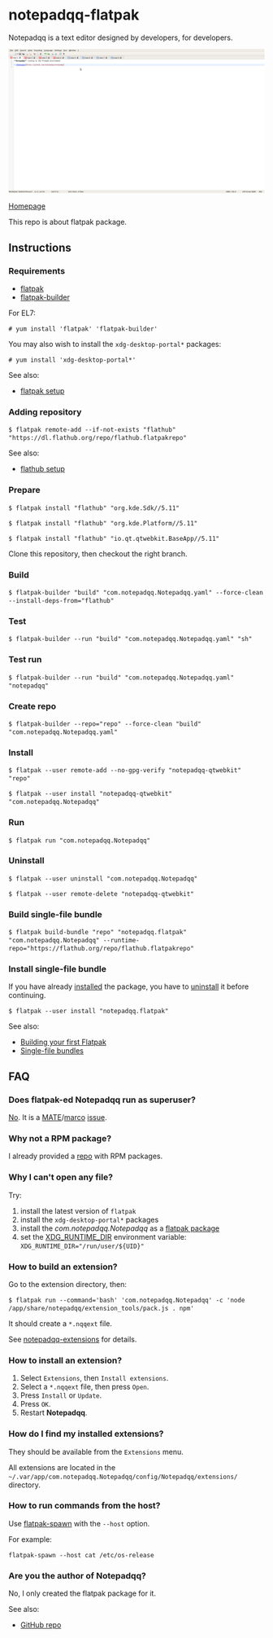 # notepadqq-flatpak

Notepadqq is a text editor designed by developers, for developers.

![notepadqq-flatpak screenshot](notepadqq-flatpak.png)

[Homepage](https://notepadqq.com)

This repo is about flatpak package.

## Instructions

### Requirements

* [flatpak](https://github.com/flatpak/flatpak)
* [flatpak-builder](https://github.com/flatpak/flatpak-builder)

For EL7:

```
# yum install 'flatpak' 'flatpak-builder'
```

You may also wish to install the `xdg-desktop-portal*` packages:

```
# yum install 'xdg-desktop-portal*'
```

See also:

* [flatpak setup](https://flatpak.org/setup)

### Adding repository

```
$ flatpak remote-add --if-not-exists "flathub" "https://dl.flathub.org/repo/flathub.flatpakrepo"
```

See also:

* [flathub setup](http://docs.flatpak.org/en/latest/using-flatpak.html#add-a-remote)

### Prepare

```
$ flatpak install "flathub" "org.kde.Sdk//5.11"
```

```
$ flatpak install "flathub" "org.kde.Platform//5.11"
```

```
$ flatpak install "flathub" "io.qt.qtwebkit.BaseApp//5.11"
```

Clone this repository, then checkout the right branch.

### Build

```
$ flatpak-builder "build" "com.notepadqq.Notepadqq.yaml" --force-clean --install-deps-from="flathub"
```

### Test

```
$ flatpak-builder --run "build" "com.notepadqq.Notepadqq.yaml" "sh"
```

### Test run

```
$ flatpak-builder --run "build" "com.notepadqq.Notepadqq.yaml" "notepadqq"
```

### Create repo

```
$ flatpak-builder --repo="repo" --force-clean "build" "com.notepadqq.Notepadqq.yaml"
```

### Install

```
$ flatpak --user remote-add --no-gpg-verify "notepadqq-qtwebkit" "repo"
```

```
$ flatpak --user install "notepadqq-qtwebkit" "com.notepadqq.Notepadqq"
```

### Run

```
$ flatpak run "com.notepadqq.Notepadqq"
```

### Uninstall

```
$ flatpak --user uninstall "com.notepadqq.Notepadqq"
```

```
$ flatpak --user remote-delete "notepadqq-qtwebkit"
```

### Build single-file bundle

```
$ flatpak build-bundle "repo" "notepadqq.flatpak" "com.notepadqq.Notepadqq" --runtime-repo="https://flathub.org/repo/flathub.flatpakrepo"
```

### Install single-file bundle

If you have already [installed](#install) the package, you have to [uninstall](#uninstall) it before continuing.

```
$ flatpak --user install "notepadqq.flatpak"
```

See also:

* [Building your first Flatpak](http://docs.flatpak.org/en/latest/first-build.html)
* [Single-file bundles](http://docs.flatpak.org/en/latest/single-file-bundles.html#single-file-bundles)

## FAQ

### Does flatpak-ed Notepadqq run as superuser?

[No](https://github.com/flatpak/flatpak/issues/1557). It is a [MATE](https://github.com/mate-desktop)/[marco](https://github.com/mate-desktop/marco) [issue](https://github.com/mate-desktop/marco/issues/301).

### Why not a RPM package?

I already provided a [repo](https://copr.fedorainfracloud.org/coprs/scx/notepadqq/) with RPM packages.

### Why I can't open any file?

Try:

1. install the latest version of `flatpak`
2. install the `xdg-desktop-portal*` packages
3. install the *com.notepadqq.Notepadqq* as a [flatpak package](http://docs.flatpak.org/en/latest/first-build.html#install-the-app)
4. set the [XDG_RUNTIME_DIR](https://github.com/flatpak/flatpak/issues/534#issuecomment-378824515) environment variable: `XDG_RUNTIME_DIR="/run/user/${UID}"`

### How to build an extension?

Go to the extension directory, then:
```
$ flatpak run --command='bash' 'com.notepadqq.Notepadqq' -c 'node /app/share/notepadqq/extension_tools/pack.js . npm'
```

It should create a `*.nqqext` file.

See [notepadqq-extensions](https://github.com/scx/notepadqq-extensions) for details.

### How to install an extension?

1. Select `Extensions`, then `Install extensions`.
2. Select a `*.nqqext` file, then press `Open`. 
3. Press `Install` or `Update`.
4. Press `OK`.
5. Restart **Notepadqq**.

### How do I find my installed extensions?

They should be available from the `Extensions` menu.

All extensions are located in the `~/.var/app/com.notepadqq.Notepadqq/config/Notepadqq/extensions/` directory.

### How to run commands from the host?

Use [flatpak-spawn](http://docs.flatpak.org/en/latest/flatpak-command-reference.html#flatpak-spawn) with the `--host` option.

For example:

```
flatpak-spawn --host cat /etc/os-release
```

### Are you the author of Notepadqq?

No, I only created the flatpak package for it.

See also:

* [GitHub repo](https://github.com/notepadqq/notepadqq)

